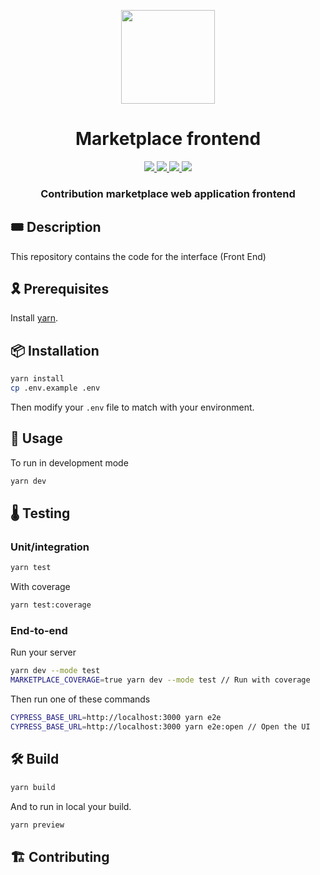 <p align="center">
    <img width="150" src="docs/resources/img/logo.png" />
</p>
<div align="center">
  <h1 align="center">Marketplace frontend</h1>
  <p align="center">
    <a href="https://discord.gg/onlydust">
        <img src="https://img.shields.io/badge/Discord-6666FF?style=for-the-badge&logo=discord&logoColor=white" />
    </a>
    <a href="https://twitter.com/intent/follow?screen_name=onlydust_xyz">
        <img src="https://img.shields.io/badge/Twitter-1DA1F2?style=for-the-badge&logo=twitter&logoColor=white" />
    </a>
    <a href="https://contributions.onlydust.xyz/">
        <img src="https://img.shields.io/badge/Contribute-6A1B9A?style=for-the-badge&logo=notion&logoColor=white" />
    </a>
    <a href="https://codecov.io/gh/onlydustxyz/marketplace-frontend">
        <img src="https://img.shields.io/codecov/c/gh/onlydustxyz/marketplace-frontend?style=for-the-badge&token=EZIUH1O81F" />
    </a>
  </p>
  
  <h3 align="center">Contribution marketplace web application frontend</h3>
</div>

## 🎟️ Description

This repository contains the code for the interface (Front End)

## 🎗️ Prerequisites

Install [yarn](https://classic.yarnpkg.com/en/docs/install).

## 📦 Installation

```bash
yarn install
cp .env.example .env
```

Then modify your `.env` file to match with your environment.

## 🔬 Usage

To run in development mode

```bash
yarn dev
```

## 🌡️ Testing


### Unit/integration

```bash
yarn test
```

With coverage

```bash
yarn test:coverage
```

### End-to-end

Run your server

```bash
yarn dev --mode test
MARKETPLACE_COVERAGE=true yarn dev --mode test // Run with coverage
```

Then run one of these commands

```bash
CYPRESS_BASE_URL=http://localhost:3000 yarn e2e
CYPRESS_BASE_URL=http://localhost:3000 yarn e2e:open // Open the UI
```

## 🛠 Build

```bash
yarn build
```

And to run in local your build.

```bash
yarn preview
```

## 🏗 Contributing
